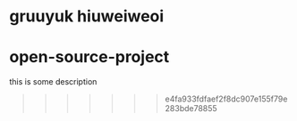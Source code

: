 gruuyuk
hiuweiweoi
=======
# open-source-project
this is some description
>>>>>>> e4fa933fdfaef2f8dc907e155f79e283bde78855
